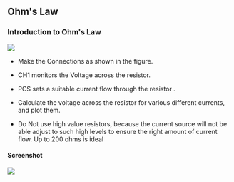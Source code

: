 Ohm's Law
---

### Introduction to Ohm's Law

![](https://fossasia.github.io/pslab-experiments/images/schematics/ohms.svg)

* Make the Connections as shown in the figure.

* CH1 monitors the Voltage across the resistor.

* PCS sets a suitable current flow through the resistor .

* Calculate the voltage across the resistor for various different currents, and plot them.
	
* Do Not use high value resistors, because the current source will not be able adjust to such high levels to ensure the right amount of current flow. Up to 200 ohms is ideal

#### Screenshot

![](https://fossasia.github.io/pslab-experiments/images/screenshots/ohms_law.png)

